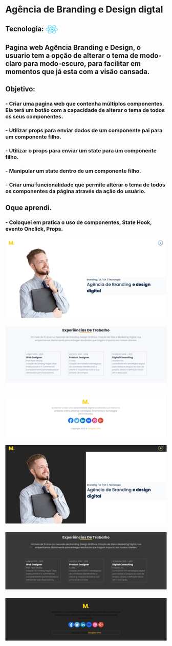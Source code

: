 # Agência de Branding e Design digtal

## Tecnologia: <img align="center" alt="React" height="30" width="40" src="https://raw.githubusercontent.com/devicons/devicon/master/icons/react/react-original.svg">

## Pagina web Agência Branding e Design, o usuario tem a opção de alterar o tema de modo-claro para modo-escuro, para facilitar em momentos que já esta com a visão cansada. 

## Objetivo:
### - Criar uma pagina web que contenha múltiplos componentes. Ela terá um botão com a capacidade de alterar o tema de todos os seus componentes.
### - Utilizar props para enviar dados de um componente pai para um componente filho.
### - Utilizar o props para enviar um state para um componente filho.
### - Manipular um state dentro de um componente filho.
### - Criar uma funcionalidade que permite alterar o tema de todos os componentes da página através da ação do usuário.

## Oque aprendi.
### - Coloquei em pratica o uso de componentes, State Hook, evento Onclick, Props.

### ![Alt text](imagem1.png)
### ![Alt text](imagem2.png)
### ![Alt text](imagem3.png)
### ![Alt text](imagem4.png)
### ![Alt text](imagem5.png)
### ![Alt text](imagem6.png)
